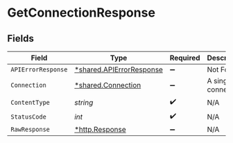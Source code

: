 # GetConnectionResponse


## Fields

| Field                                                               | Type                                                                | Required                                                            | Description                                                         |
| ------------------------------------------------------------------- | ------------------------------------------------------------------- | ------------------------------------------------------------------- | ------------------------------------------------------------------- |
| `APIErrorResponse`                                                  | [*shared.APIErrorResponse](../../models/shared/apierrorresponse.md) | :heavy_minus_sign:                                                  | Not Found                                                           |
| `Connection`                                                        | [*shared.Connection](../../models/shared/connection.md)             | :heavy_minus_sign:                                                  | A single connection                                                 |
| `ContentType`                                                       | *string*                                                            | :heavy_check_mark:                                                  | N/A                                                                 |
| `StatusCode`                                                        | *int*                                                               | :heavy_check_mark:                                                  | N/A                                                                 |
| `RawResponse`                                                       | [*http.Response](https://pkg.go.dev/net/http#Response)              | :heavy_minus_sign:                                                  | N/A                                                                 |